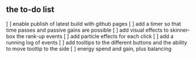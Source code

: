 ## the to-do list

[ ] enable publish of latest build with github pages
[ ] add a timer so that time passes and passive gains are possible
[ ] add visual effects to skinner-box the rank-up events
[ ] add particle effects for each click
[ ] add a running log of events
[ ] add tooltips to the different buttons and the ability to move tooltip to the side
[ ] energy spend and gain, plus balancing